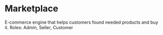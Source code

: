 # Marketplace
E-commerce engine that helps customers found needed products and buy it. 
Roles: Admin, Seller, Customer
